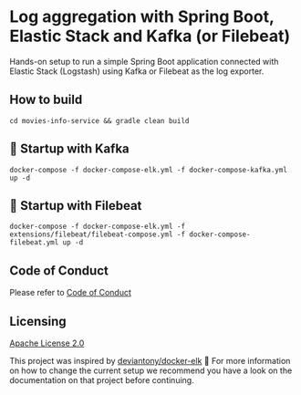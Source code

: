 # Log aggregation with Spring Boot, Elastic Stack and Kafka (or Filebeat)

Hands-on setup to run a simple Spring Boot application connected with Elastic Stack (Logstash) using Kafka or Filebeat as 
the log exporter.

## How to build

```
cd movies-info-service && gradle clean build
```

## :rocket: Startup with Kafka

```console
docker-compose -f docker-compose-elk.yml -f docker-compose-kafka.yml up -d
```

## :rocket: Startup with Filebeat

```console
docker-compose -f docker-compose-elk.yml -f extensions/filebeat/filebeat-compose.yml -f docker-compose-filebeat.yml up -d
```

## Code of Conduct

Please refer to [Code of Conduct](CODE_OF_CONDUCT.md)

## Licensing

[Apache License 2.0](LICENSE.md)

This project was inspired by [deviantony/docker-elk](https://github.com/deviantony/docker-elk) :pray: For more information on
how to change the current setup we recommend you have a look on the documentation on that project before continuing.